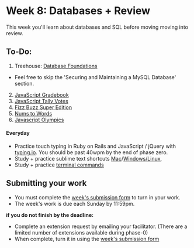 # Week 8: Databases + Review

This week you'll learn about databases and SQL before moving moving into review.

## To-Do:

1. Treehouse: [Database Foundations](http://teamtreehouse.com/library/database-foundations)
  - Feel free to skip the 'Securing and Maintaining a MySQL Database' section.
2. [JavaScript Gradebook](./2-js-gradebook)
3. [JavaScript Tally Votes](./3-js-tally-votes)
4. [Fizz Buzz Super Edition](./5-fizz-buzz)
5. [Nums to Words](./6-nums-to-words)
6. [Javascript Olympics](./7-js-olympics)

#### Everyday
- Practice touch typing in Ruby on Rails and JavaScript / jQuery with [typing.io](https://typing.io). You should be past 40wpm by the end of phase zero.
- Study + practice sublime text shortcuts [Mac](http://sublime-text-unofficial-documentation.readthedocs.org/en/sublime-text-2/reference/keyboard_shortcuts_osx.html)/[Windows/Linux](http://sublime-text-unofficial-documentation.readthedocs.org/en/sublime-text-2/reference/keyboard_shortcuts_win.html),
- Study + practice [terminal commands](http://cli.learncodethehardway.org/book/)

## Submitting your work

- You must complete the [week's submission form](http://goo.gl/forms/6txOOlWgyr) to turn in your work.
- The week's work is due each Sunday by 11:59pm.

**if you do not finish by the deadline:**

- Complete an extension request by emailing your facilitator. (There are a limited number of extensions available during phase-0)
- When complete, turn it in using the [week's submission form](http://goo.gl/forms/6txOOlWgyr)

